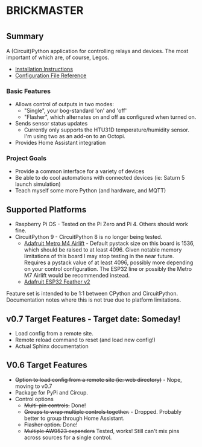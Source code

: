 ####
#
# BRICKMASTER
#
####

## Summary

A (Circuit)Python application for controlling relays and devices. The most important of which are, of course, Legos.

* [Installation Instructions](INSTALL.md)
* [Configuration File Reference](CONFIG.md)

### Basic Features

* Allows control of outputs in two modes:
  * "Single", your bog-standard 'on' and 'off'
  * "Flasher", which alternates on and off as configured when turned on.
* Sends sensor status updates
  * Currently only supports the HTU31D temperature/humidity sensor. I'm using two as an add-on to an Octopi.
* Provides Home Assistant integration

### Project Goals
* Provide a common interface for a variety of devices
* Be able to do cool automations with connected devices (ie: Saturn 5 launch simulation)
* Teach myself some more Python (and hardware, and MQTT)

## Supported Platforms

* Raspberry Pi OS - Tested on the Pi Zero and Pi 4. Others should work fine.
* CircuitPython 9 - CircuitPython 8 is no longer being tested.
  * [Adafruit Metro M4 Airlift](https://www.adafruit.com/product/4000) - Default pystack size on this board is 1536, which should be raised to at least 4096. Given notable memory limitations of this board I may stop testing in the near 
future. Requires a pystack value of at least 4096, possibly more depending on your control configuration. The ESP32 line or possibly the Metro M7 Airlift would be recommended instead.
  * [Adafruit ESP32 Feather v2](https://www.adafruit.com/product/5400)

Feature set is intended to be 1:1 between CPython and CircuitPython. Documentation notes where this is not true due to
platform limitations.

## v0.7 Target Features - Target date: Someday!
- Load config from a remote site.
- Remote reload command to reset (and load new config!)
- Actual Sphinx documentation

## V0.6 Target Features
- ~~Option to load config from a remote site (ie: web directory)~~ - Nope, moving to v0.7
- Package for PyPi and Circup.
- Control options
  - ~~Multi-pin controls.~~ Done!
  - ~~Groups to wrap multiple controls together.~~ - Dropped. Probably better to group through Home Assistant.
  - ~~Flasher option.~~ Done!
  - ~~Multiple AW9523 expanders~~ Tested, works! Still can't mix pins across sources for a single control.




